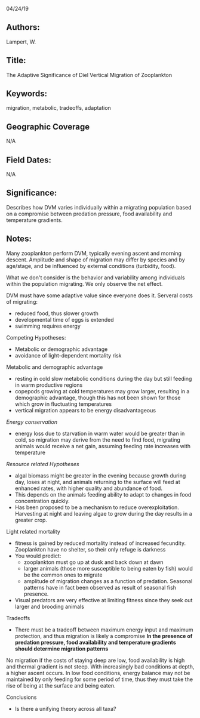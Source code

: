 04/24/19
## Authors:
Lampert, W.
## Title:
The Adaptive Significance of Diel Vertical Migration of Zooplankton
## Keywords:
migration, metabolic, tradeoffs, adaptation
## Geographic Coverage
N/A
## Field Dates:
N/A
## Significance:
Describes how DVM varies individually within a migrating population based on a compromise between predation pressure, food availability and temperature gradients.

## Notes:
Many zooplankton perform DVM, typically evening ascent and morning descent.  Amplitude and shape of migration may differ by species and by age/stage, and be influenced by external conditions (turbidity, food).

What we don't consider is the behavior and variability among individuals within the population migrating.  We only observe the net effect.

DVM must have some adaptive value since everyone does it.  Serveral costs of migrating:
- reduced food, thus slower growth
- developmental time of eggs is extended
- swimming requires energy

Competing Hypotheses:
- Metabolic or demographic advantage
- avoidance of light-dependent mortality risk

Metabolic and demographic advantage
- resting in cold slow metabolic conditions during the day but still feeding in warm productive regions
- copepods growing at cold temperatures may grow larger, resulting in a demographic advantage, though this has not been shown for those which grow in fluctuating temperatures
- vertical migration appears to be energy disadvantageous

*Energy conservation*
- energy loss due to starvation in warm water would be greater than in cold, so migration may derive from the need to find food, migrating animals would receive a net gain, assuming feeding rate increases with temperature

*Resource related Hypotheses*
- algal biomass might be greater in the evening because growth during day, loses at night, and animals returning to the surface will feed at enhanced rates, with higher quality and abundance of food.
- This depends on the animals feeding ability to adapt to changes in food concentration quickly.
- Has been proposed to be a mechanism to reduce overexploitation. Harvesting at night and leaving algae to grow during the day results in a greater crop.

Light related mortality
- fitness is gained by reduced mortality instead of increased fecundity.  Zooplankton have no shelter, so their only refuge is darkness
- You would predict:
  - zooplankton must go up at dusk and back down at dawn
  - larger animals (those more susceptible to being eaten by fish) would be the common ones to migrate
  - amplitude of migration changes as a function of predation.  Seasonal patterns have in fact been observed as result of seasonal fish presence.
- Visual predators are very effective at limiting fitness since they seek out larger and brooding animals

Tradeoffs
- There must be a tradeoff between maximum energy input and maximum protection, and thus migration is likely a compromise
**In the presence of predation pressure, food availability and temperature gradients should determine migration patterns**

No migration if the costs of staying deep are low, food availability is high and thermal gradient is not steep.  With increasingly bad conditions at depth, a higher ascent occurs.  In low food conditions, energy balance may not be maintained by only feeding for some period of time, thus they must take the rise of being at the surface and being eaten.

Conclusions
- Is there a unifying theory across all taxa?
